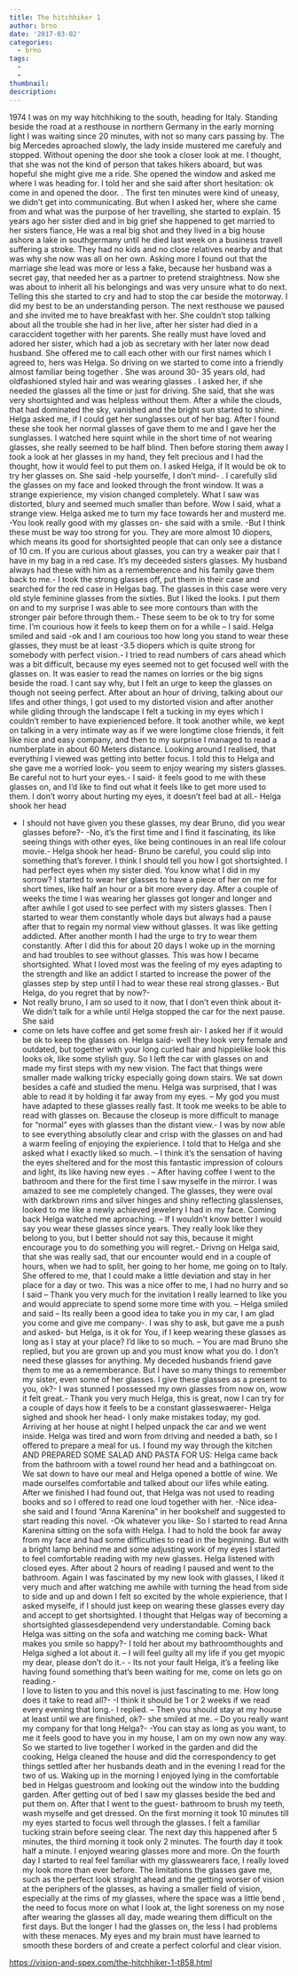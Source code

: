 ```yaml
---
title: The hitchhiker 1
author: brno
date: '2017-03-02'
categories:
  - brno
tags:
  - 
  - 
thumbnail: 
description: 
---
```


1974 I was on my way hitchhiking to the south, heading for Italy. Standing beside the road at a resthouse in northern Germany in the early morning light I was waiting since 20 minutes, with not so many cars passing by. The big Mercedes aproached slowly, the lady inside mustered me carefuly and stopped. Without opening the door she took a closer look at me. I thought, that she was not the kind of person that takes hikers aboard, but was hopeful she might give me a ride. She opened the window and asked me where I was heading for.  I told her and she said after short hesitation: ok come in and opened the door. .
The first ten minutes were kind of uneasy, we didn’t get into communicating. But when I asked her, where she came from and what was the purpose of her travelling, she started to explain. 
15 years ago her sister died and in big grief she happened to get married to her sisters fiance, He was a real big shot and they lived in a big house ashore a lake in southgermany until he died last week on a business travell suffering a stroke. They had no kids and no close relatives nearby and that was why she now was all on her own. Asking more I found out that the marriage she lead was more or less a fake, because her husband was a secret gay, that needed her as a partner to pretend straightness. Now she was about to inherit all his belongings and was very unsure what to do next.  Telling this she started to cry and had to stop the car beside the motorway. I did my best to be an understanding person. The next resthouse we paused and she invited me to have breakfast with her. She couldn’t stop talking about all the trouble she  had in her live, after her sister had died in a caraccident together with her parents. She really must have loved and adored her sister, which had a job as secretary with her later now dead husband.  She offered me to call each other with our first names which I agreed to, hers was Helga.
So driving on we started to come into a friendly almost familiar being together . 
She was around 30- 35 years old, had oldfashioned styled  hair and was wearing  glasses . I asked her, if she needed the glasses all the time or just for driving. She said, that  she was very shortsighted and was helpless without them. 
After a while the clouds, that had dominated the sky, vanished and the bright sun started to shine. Helga asked me, if I could get her sunglasses out of her bag.  After I found these she took  her normal glasses of gave them to me and I gave her the sunglasses.
I watched here squint while in the short time of not wearing glasses, she really seemed to be half blind. Then before storing them away I took a look at her glasses in my hand, they felt precious and I had the thought,  how it would feel to put them on.  I asked Helga, if It would be ok to try her glasses on.  She said -help yourselfe, I don’t mind- . I carefully slid the glasses on my face and looked through the front window. It was a strange expierience, my vision changed completely. What I saw was distorted, blury  and seemed much smaller than before. Wow I said, what a strange view. Helga asked me to turn my face towards her and musterd me. -You look really good with my glasses on- she said with a smile. -But I think these must be way too strong for you. They are more almost 10 diopers, which means its good for shortsighted people that can only see a distance of 10 cm. If you are curious about glasses, you can try a weaker pair that I have in my bag in a red case. It’s my deceeded sisters glasses. My husband always had these with him as a rememberence and his family gave them back to me.-
I took the strong glasses off, put them in their case and searched for the red case in Helgas bag. The glasses in this case were very old style feminine glasses from the sixties. But I liked the looks. I put them on and to my surprise I was able to see more contours than with the stronger pair before through them.- These seem to be ok to try for some time. I’m courious how it feels to keep them on for a while – I said. Helga smiled and said -ok and I am courious too how long you stand to wear these glasses, they must be at least -3.5 diopers which is quite strong for somebody with perfect vision.-
I tried to read numbers of cars ahead which was a bit difficult, because my eyes seemed not to get focused well with the glasses on. It was easier to read the names on lorries or the big signs beside the road. I cant say why, but I felt an urge to keep the glasses on though not seeing perfect.  After about an hour of driving, talking about our lifes and other things, I got used to my distorted vision and after another while gliding through the landscape I felt a tucking in my eyes which I couldn’t rember to have expierienced before. It took another  while, we kept on talking in a very intimate way as if we were longtime close friends, it felt like nice and easy company, and then to my  surprise I managed to read a numberplate in about 60 Meters distance. Looking around I realised, that everything I viewed was getting into better focus. I told this to Helga  and she gave me a worried look- you seem to enjoy wearing my sisters glasses. Be careful not to hurt your eyes.- I said- it feels good to me with these glasses on, and I’d like to find out what it feels like to get more used to them. I don’t worry about hurting my eyes, it doesn’t feel bad at all.- Helga shook her head 
- I should not have given you these glasses, my dear Bruno, did you wear glasses before?- 
-No, it’s the first time and I find it fascinating, its like seeing things with other eyes, like being continoues  in an real life colour movie.- 
Helga shook her head- Bruno be careful, you could slip into something that’s forever. I think I should tell you how I got shortsighted. I had perfect eyes when my sister died. You know what I did in my sorrow? I started to wear her glasses to have a piece of her on me for short times, like half an hour or a bit more every day. After a couple of weeks  the time I was wearing her glasses got longer and longer and after awhile  I got used to see perfect with my sisters glasses. Then I started to wear them constantly whole days but always had a pause after that to regain my normal view without glasses. It was like getting addicted. After another month I had the urge to try to wear them constantly. After I did this for about 20 days I woke up in the morning and had troubles to see without glasses. This was how I became shortsighted. What I loved most was the feeling of my eyes adapting to the strength and like an addict I started to increase the power of the glasses step by step until I had to wear these real strong glasses.- But Helga, do you regret that  by now?- 
- Not really bruno, I am so used to it now, that I don’t even think about it-  
We didn’t talk for a while until Helga stopped the car for the next pause. She said 
- come on lets have coffee and get some fresh air- 
I asked her if it would be ok to keep the glasses on. Helga said- well they look very female and outdated, but together with your long curled hair and hippielike look this looks ok, like some stylish guy.
So I left the car with glasses on and made my first steps with my new vision. The fact that things were smaller made walking tricky especially going down stairs. We sat down besides a café and studied the menu. Helga was surprised, that I was able to read it by holding it far away from my eyes. 
– My god you must have adapted to these glasses really fast. It took me weeks to be able to read with glasses on. Because the closeup is more difficult to manage for “normal” eyes with glasses than the distant view.- 
I was by now able to see everything absolutly clear and crisp with the glasses on and had a warm feeling of enjoying the expierience. I told that to Helga and she asked what I exactly liked so much. – I think it’s the sensation of having the eyes sheltered and for the most this fantastic impression of colours and light, its like having new eyes . – 
After having coffee I went to the bathroom and there for the first time I saw myselfe in the mirror. I was amazed to see me completely changed. The glasses, they were oval with darkbrown rims and silver hinges and shiny reflecting glasslenses, looked to me like a newly achieved jewelery I had in my face. 
Coming back Helga watched me aproaching. – If I wouldn’t know better I would say you wear these glasses since years. They really look like they belong to you, but I better should not say this, because it might encourage you to do something you will regret.-
Drivng on Helga said, that she was really sad, that our encounter would end in a couple of hours, when we had to split, her going to her home, me going on to Italy. She offered to me, that I could make a little deviation and stay in her place for a day or two. This was a nice offer to me,  I had no hurry and so I said – Thank you very much for the invitation I really learned to like you and would appreciate to spend some more time with you. – Helga smiled  and said – Its really been a good idea to take you in my car, I am glad you come and give me company-. I was shy to ask, but gave me a push  and asked- but Helga, is it ok for You, if I keep wearing these glasses as long as I stay at your place? I’d like to so much. – You are mad Bruno she replied, but you are grown up and you must know what you do. I don’t need these glasses for anything. My deceded husbands friend gave them to me as a rememberance. But I have so many things to remember my sister, even some of her glasses. I give these glasses as a present to you, ok?- I was stunned I possessed my own glasses from now on, wow it felt great.- Thank you very much Helga, this is great, now I can try for a couple of days how it feels to be a constant glasseswaerer- Helga sighed and shook her head- I only make mistakes today, my god.
Arriving at her house at night I helped unpack the car and we went inside. Helga was tired and worn from driving and needed a bath, so I offered to prepare a meal for us.
I  found my way through the kitchen AND PREPARED SOME SALAD AND PASTA FOR US: Helga came back from the bathroom with a towel round her head and a bathingcoat on. We sat down to have our meal and Helga opened a bottle of wine. 
We made ourselfes comfortable and talked about our lifes while eating. After we finished I had found out, that Helga was not used to reading books and so I offered to read one loud together with her.
-Nice idea- she said and I found “Anna Karenina” in her bookshelf and suggested to start reading this novel. -Ok whatever you like- So I started to read Anna Karenina sitting on the sofa with Helga. I had to hold the book far away from my face and had some  difficulties to read in the beginning. But with a bright lamp behind me and some adjusting work of my eyes I started to feel comfortable reading with my new glasses. Helga listened with closed eyes. 
After about 2 hours of reading I paused and went to the bathroom. Again I was fascinated by my new look with glasses, I liked it very much and after watching me awhile with turning the head from side to side and up and down I felt so excited by the whole expierience, that I asked myselfe, if I should just keep on wearing these glasses every day and accept to get shortsighted.  I thought that Helgas way of becoming a shortsighted glassesdependend very understandable.
Coming back Helga was sitting on the sofa and watching me coming back- What makes you smile so happy?- I told her about my bathroomthoughts and Helga sighed a lot about it. – I will feel guilty all my life if you get myopic my dear, please don’t do it.- - Its not your fault Helga, it’s a feeling like having found something that’s been waiting for me, come on lets go on reading.-  
I love to listen to you and this novel  is just fascinating to me. How long does it take to read all?- 
-I think it should be 1 or 2 weeks if we read every evening that long.- I replied. – Then you should stay  at my house at least until we are finished, ok?- she smiled at me. – Do you really want my company for that long Helga?- -You can stay as long as you want, to me it feels good to have you in my house, I am on my own now any way.
So we started to live together I worked in the garden and did the cooking, Helga cleaned the house and did the correspondency to get things settled after her husbands death and in the evening I read  for the two of us. 
Waking up in the morning I enjoyed lying in the comfortable bed in Helgas guestroom and looking out the window into the budding garden. After getting out of bed I saw my glasses beside the bed and put them on. After that I went to the guest- bathroom to brush my teeth, wash myselfe and get dressed. On the first morning it took 10 minutes till my eyes started to focus well through the glasses. I felt a familiar tucking strain before seeing clear. The next day this happened after 5 minutes, the third morning it took only 2 minutes. The fourth day it took half a minute. I enjoyed wearing glasses  more and more. On the fourth day I started to real feel familiar with my glasswearers face, I really loved my look more than ever before. The limitations the glasses gave me, such as the perfect look straight ahead and the getting worser of vision at the periphers of the glasses,  as having a smaller field of vision, especially at the rims of my glasses, where the space was a little bend , the need to focus more on what I look at, the light soreness on my nose after wearing the glasses all day, made wearing them difficult on the first days. But the longer I had the glasses on, the less I had problems with these menaces. My eyes and my brain must have learned to smooth these borders of and create a perfect colorful and clear vision.

https://vision-and-spex.com/the-hitchhiker-1-t858.html
